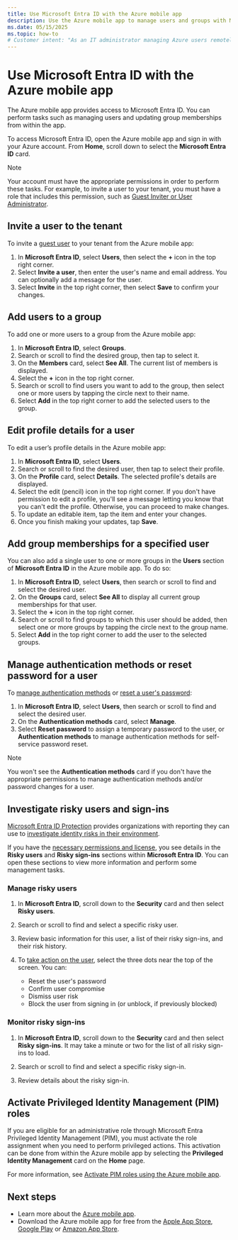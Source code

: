 ```yaml
---
title: Use Microsoft Entra ID with the Azure mobile app
description: Use the Azure mobile app to manage users and groups with Microsoft Entra ID.
ms.date: 05/15/2025
ms.topic: how-to
# Customer intent: "As an IT administrator managing Azure users remotely, I want to use the mobile app to manage user accounts and groups in Microsoft Entra ID, so that I can maintain user access and security efficiently from my mobile device."
---
```


# Use Microsoft Entra ID with the Azure mobile app

The Azure mobile app provides access to Microsoft Entra ID. You can perform tasks such as managing users and updating group memberships from within the app.

To access Microsoft Entra ID, open the Azure mobile app and sign in with your Azure account. From **Home**, scroll down to select the **Microsoft Entra ID** card.

> [!NOTE]
> Your account must have the appropriate permissions in order to perform these tasks. For example, to invite a user to your tenant, you must have a role that includes this permission, such as [Guest Inviter or User Administrator](/entra/identity/role-based-access-control/permissions-reference).

## Invite a user to the tenant

To invite a [guest user](/entra/external-id/what-is-b2b) to your tenant from the Azure mobile app:

1. In **Microsoft Entra ID**, select **Users**, then select the **+** icon in the top right corner.
1. Select **Invite a user**, then enter the user's name and email address. You can optionally add a message for the user.
1. Select **Invite** in the top right corner, then select **Save** to confirm your changes.

## Add users to a group

To add one or more users to a group from the Azure mobile app:

1. In **Microsoft Entra ID**, select **Groups**.
1. Search or scroll to find the desired group, then tap to select it.
1. On the **Members** card, select **See All**. The current list of members is displayed.
1. Select the **+** icon in the top right corner.
1. Search or scroll to find users you want to add to the group, then select one or more users by tapping the circle next to their name.
1. Select **Add** in the top right corner to add the selected users to the group.

## Edit profile details for a user

To edit a user’s profile details in the Azure mobile app:

1. In **Microsoft Entra ID**, select **Users**.
1. Search or scroll to find the desired user, then tap to select their profile.
1. On the **Profile** card, select **Details**. The selected profile's details are displayed.
1. Select the edit (pencil) icon in the top right corner. If you don't have permission to edit a profile, you'll see a message letting you know that you can't edit the profile. Otherwise, you can proceed to make changes.
1. To update an editable item, tap the item and enter your changes.
1. Once you finish making your updates, tap **Save**.

## Add group memberships for a specified user

You can also add a single user to one or more groups in the **Users** section of **Microsoft Entra ID** in the Azure mobile app. To do so:

1. In **Microsoft Entra ID**, select **Users**, then search or scroll to find and select the desired user.
1. On the **Groups** card, select **See All** to display all current group memberships for that user.
1. Select the **+** icon in the top right corner.
1. Search or scroll to find groups to which this user should be added, then select one or more groups by tapping the circle next to the group name.
1. Select **Add** in the top right corner to add the user to the selected groups.

## Manage authentication methods or reset password for a user

To [manage authentication methods](/entra/identity/authentication/concept-authentication-methods-manage) or [reset a user's password](/entra/fundamentals/users-reset-password-azure-portal):

1. In **Microsoft Entra ID**, select **Users**, then search or scroll to find and select the desired user.
1. On the **Authentication methods** card, select **Manage**.
1. Select **Reset password** to assign a temporary password to the user, or **Authentication methods** to manage authentication methods for self-service password reset.

> [!NOTE]
> You won't see the **Authentication methods** card if you don't have the appropriate permissions to manage authentication methods and/or password changes for a user.

## Investigate risky users and sign-ins

[Microsoft Entra ID Protection](/entra/id-protection/overview-identity-protection) provides organizations with reporting they can use to [investigate identity risks in their environment](/entra/id-protection/howto-identity-protection-investigate-risk).

If you have the [necessary permissions and license](/entra/id-protection/overview-identity-protection#required-roles), you see details in the **Risky users** and **Risky sign-ins** sections within **Microsoft Entra ID**. You can open these sections to view more information and perform some management tasks.

### Manage risky users

1. In **Microsoft Entra ID**, scroll down to the **Security** card and then select **Risky users**.
1. Search or scroll to find and select a specific risky user.
1. Review basic information for this user, a list of their risky sign-ins, and their risk history.
1. To [take action on the user](/entra/id-protection/howto-identity-protection-investigate-risk), select the three dots near the top of the screen. You can:

   - Reset the user's password
   - Confirm user compromise
   - Dismiss user risk
   - Block the user from signing in (or unblock, if previously blocked)

### Monitor risky sign-ins

1. In **Microsoft Entra ID**, scroll down to the **Security** card and then select **Risky sign-ins**. It may take a minute or two for the list of all risky sign-ins to load.

1. Search or scroll to find and select a specific risky sign-in.

1. Review details about the risky sign-in.

## Activate Privileged Identity Management (PIM) roles

If you are eligible for an administrative role through Microsoft Entra Privileged Identity Management (PIM), you must activate the role assignment when you need to perform privileged actions. This activation can be done from within the Azure mobile app by selecting the **Privileged Identity Management** card on the **Home** page.

For more information, see [Activate PIM roles using the Azure mobile app](/entra/id-governance/privileged-identity-management/pim-how-to-activate-role#activate-pim-roles-using-the-azure-mobile-app).

## Next steps

- Learn more about the [Azure mobile app](overview.md).
- Download the Azure mobile app for free from the [Apple App Store](https://aka.ms/ReferAzureIOSEntraIDMobileAppDocs), [Google Play](https://aka.ms/azureapp/android/doc) or [Amazon App Store](https://aka.ms/azureapp/amazon/doc).
